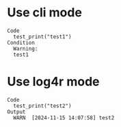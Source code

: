 # Use cli mode

    Code
      test_print("test1")
    Condition
      Warning:
      test1

# Use log4r mode

    Code
      test_print("test2")
    Output
      WARN  [2024-11-15 14:07:58] test2


